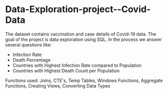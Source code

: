 # Data-Exploration-project--Covid-Data
The dataset contains vaccination and case details of Covid-19 data. 
The goal of the project is data exploration using SQL. In the process we answer several questions like:
* Infection Rate
* Death Percentage
* Countries with Highest Infection Rate compared to Population
* Countries with Highest Death Count per Population

Functions used: Joins, CTE's, Temp Tables, Windows Functions, Aggregate Functions, Creating Views, Converting Data Types
